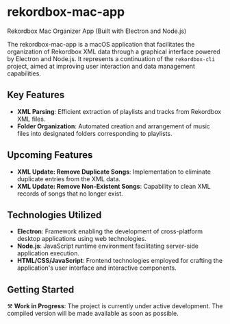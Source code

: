 # rekordbox-mac-app

Rekordbox Mac Organizer App (Built with Electron and Node.js)

The rekordbox-mac-app is a macOS application that facilitates the organization of Rekordbox XML data through a graphical interface powered by Electron and Node.js. It represents a continuation of the `rekordbox-cli` project, aimed at improving user interaction and data management capabilities.

## Key Features

- **XML Parsing**: Efficient extraction of playlists and tracks from Rekordbox XML files.
- **Folder Organization**: Automated creation and arrangement of music files into designated folders corresponding to playlists.

## Upcoming Features

- **XML Update: Remove Duplicate Songs**: Implementation to eliminate duplicate entries from the XML data.
- **XML Update: Remove Non-Existent Songs**: Capability to clean XML records of songs that no longer exist.

## Technologies Utilized

- **Electron**: Framework enabling the development of cross-platform desktop applications using web technologies.
- **Node.js**: JavaScript runtime environment facilitating server-side application execution.
- **HTML/CSS/JavaScript**: Frontend technologies employed for crafting the application's user interface and interactive components.

## Getting Started

⚒️ **Work in Progress**: The project is currently under active development. The compiled version will be made available as soon as possible.
